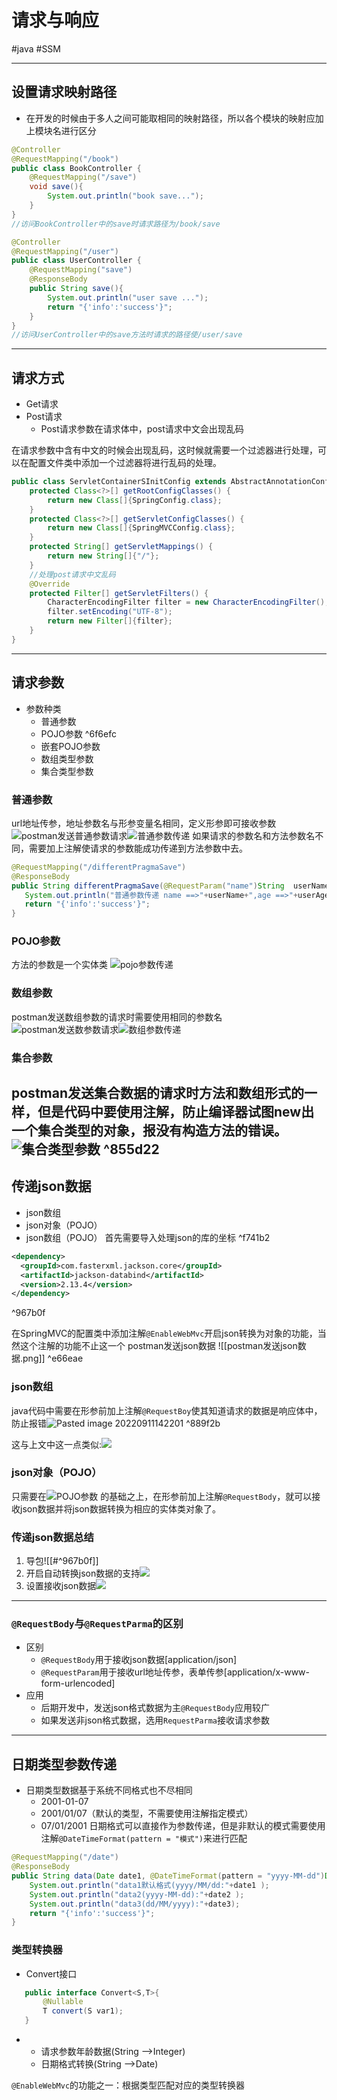 
# 请求与响应
#java #SSM 

---
## 设置请求映射路径
- 在开发的时候由于多人之间可能取相同的映射路径，所以各个模块的映射应加上模块名进行区分

```java
@Controller  
@RequestMapping("/book")  
public class BookController {  
    @RequestMapping("/save")  
    void save(){  
        System.out.println("book save...");  
    }
}
//访问BookController中的save时请求路径为/book/save
```
```java
@Controller  
@RequestMapping("/user")  
public class UserController {  
    @RequestMapping("save")  
    @ResponseBody  
    public String save(){  
        System.out.println("user save ...");  
        return "{'info':'success'}";  
    }
}
//访问UserController中的save方法时请求的路径使/user/save
```
---
## 请求方式
- Get请求
- Post请求
	- Post请求参数在请求体中，post请求中文会出现乱码

在请求参数中含有中文的时候会出现乱码，这时候就需要一个过滤器进行处理，可以在配置文件类中添加一个过滤器将进行乱码的处理。
```java
public class ServletContainerSInitConfig extends AbstractAnnotationConfigDispatcherServletInitializer {  
    protected Class<?>[] getRootConfigClasses() {  
        return new Class[]{SpringConfig.class};  
    }  
    protected Class<?>[] getServletConfigClasses() {  
        return new Class[]{SpringMVCConfig.class};  
    }  
    protected String[] getServletMappings() {  
        return new String[]{"/"};  
    }    
    //处理post请求中文乱码  
    @Override  
    protected Filter[] getServletFilters() {  
        CharacterEncodingFilter filter = new CharacterEncodingFilter();  
        filter.setEncoding("UTF-8");  
        return new Filter[]{filter};  
    }
}
```
---
## 请求参数
- 参数种类
	- 普通参数
	- POJO参数 ^6f6efc
	- 嵌套POJO参数
	- 数组类型参数
	- 集合类型参数
### 普通参数
url地址传参，地址参数名与形参变量名相同，定义形参即可接收参数
![postman发送普通参数请求](../../../attachments/postman发送普通参数请求.png)![普通参数传递](../../../attachments/普通参数传递.png)
 如果请求的参数名和方法参数名不同，需要加上注解使请求的参数能成功传递到方法参数中去。
 ```java
 @RequestMapping("/differentPragmaSave")  
@ResponseBody  
public String differentPragmaSave(@RequestParam("name")String  userName,@RequestParam("age") int userAge){  
    System.out.println("普通参数传递 name ==>"+userName+",age ==>"+userAge);  
    return "{'info':'success'}";  
}
```
### POJO参数
方法的参数是一个实体类
![pojo参数传递](../../../attachments/pojo参数传递.png)
### 数组参数
postman发送数组参数的请求时需要使用相同的参数名
![postman发送数参数请求](../../../attachments/postman发送数参数请求.png)![数组参数传递](../../../attachments/数组参数传递.png)
### 集合参数
postman发送集合数据的请求时方法和数组形式的一样，但是代码中要使用注解，防止编译器试图new出一个集合类型的对象，报没有构造方法的错误。
![集合类型参数](../../../attachments/集合类型参数.png) ^855d22
---
## 传递json数据
- json数组
- json对象（POJO）
- json数组（POJO）
首先需要导入处理json的库的坐标 ^f741b2
```xml
<dependency>  
  <groupId>com.fasterxml.jackson.core</groupId>  
  <artifactId>jackson-databind</artifactId>  
  <version>2.13.4</version>  
</dependency>
```

^967b0f

在SpringMVC的配置类中添加注解`@EnableWebMvc`开启json转换为对象的功能，当然这个注解的功能不止这一个
postman发送json数据
![[postman发送json数据.png]] ^e66eae
### json数组
java代码中需要在形参前加上注解`@RequestBoy`使其知道请求的数据是响应体中，防止报错![Pasted image 20220911142201](../../../attachments/Pasted%20image%2020220911142201.png) ^889f2b

这与上文中这一点类似:![](#^855d22)
### json对象（POJO）
只需要在![POJO参数](#POJO参数)
的基础之上，在形参前加上注解`@RequestBody`，就可以接收json数据并将json数据转换为相应的实体类对象了。
### 传递json数据总结
1. 导包![[#^967b0f]]
2. 开启自动转换json数据的支持![](#^e66eae)
3. 设置接收json数据![](#^889f2b)
---
### `@RequestBody`与`@RequestParma`的区别
- 区别
	- `@RequestBody`用于接收json数据[application/json]
	- `@RequestParam`用于接收url地址传参，表单传参[application/x-www-form-urlencoded]
- 应用
	- 后期开发中，发送json格式数据为主`@RequestBody`应用较广
	- 如果发送非json格式数据，选用`RequestParma`接收请求参数
---
## 日期类型参数传递
 - 日期类型数据基于系统不同格式也不尽相同
	 - 2001-01-07
	 - 2001/01/07（默认的类型，不需要使用注解指定模式）
	 - 07/01/2001
日期格式可以直接作为参数传递，但是非默认的模式需要使用注解`@DateTimeFormat(pattern = "模式")`来进行匹配
```java
@RequestMapping("/date")  
@ResponseBody  
public String data(Date date1, @DateTimeFormat(pattern = "yyyy-MM-dd")Date date2,@DateTimeFormat(pattern = "dd/MM/yyyy") Date date3){  
    System.out.println("data1默认格式(yyyy/MM/dd:"+date1 );  
    System.out.println("data2(yyyy-MM-dd):"+date2 );  
    System.out.println("data3(dd/MM/yyyy):"+date3);  
    return "{'info':'success'}";  
}
```
### 类型转换器
- Convert接口

 ```java
	public interface Convert<S,T>{
		@Nullable
		T convert(S var1);
	}
```
- 
	- 请求参数年龄数据(String -->Integer)
	- 日期格式转换(String -->Date)

`@EnableWebMvc`的功能之一：根据类型匹配对应的类型转换器